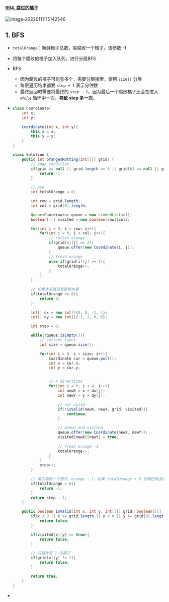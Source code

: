 #### [994. 腐烂的橘子](https://leetcode-cn.com/problems/rotting-oranges/)

![image-20220111115142546](https://raw.githubusercontent.com/TWDH/Leetcode-From-Zero/pictures/img/image-20220111115142546.png)

## 1. BFS

- `totalOrange`：新鲜橙子总数，每腐败一个橙子，该参数 -1

- 将每个腐败的橘子加入队列，进行分层BFS

- BFS

  - 因为腐败的橘子可能有多个，需要分层搜索，使用 `size()` 分层
  - 每层遍历结束都要 `step + 1` 表示分钟数
  - 最终返回时需要将最终的 `step - 1`，因为最后一个腐败橘子还会在进入 `while` 循环中一次，**导致 step 多一次**。

- ```java
  class Coordinate{
      int x;
      int y;
  
      Coordinate(int x, int y){
          this.x = x;
          this.y = y;
      }
  }
  
  class Solution {
      public int orangesRotting(int[][] grid) {
          // edge condition
          if(grid == null || grid.length == 0 || grid[0] == null || grid[0].length == 0){
              return -1;
          }
  
          // pre
          int totalOrange = 0;
  
          int row = grid.length;
          int col = grid[0].length;
  
          Queue<Coordinate> queue = new LinkedList<>();
          boolean[][] visited = new boolean[row][col];
  
          for(int i = 0; i < row; i++){
              for(int j = 0; j < col; j++){
                  // rotton orange
                  if(grid[i][j] == 2){
                      queue.offer(new Coordinate(i, j));
                  }
                  // fresh orange
                  else if(grid[i][j] == 1){
                      totalOrange++;
                  }
              }
          }
  
          // 如果本来就没有新鲜水果
          if(totalOrange == 0){
              return 0;
          }
  
          int[] dx = new int[]{0, 0, -1, 1};
          int[] dy = new int[]{-1, 1, 0, 0};
  
          int step = 0;
  
          while(!queue.isEmpty()){
              // current layer
              int size = queue.size();
  
              for(int i = 0; i < size; i++){
                  Coordinate cur = queue.poll();
                  int x = cur.x;
                  int y = cur.y;
  
  
                  // 4 directions
                  for(int j = 0; j < 4; j++){
                      int newX = x + dx[j];
                      int newY = y + dy[j];
  
                      // not valid
                      if(!isValid(newX, newY, grid, visited)){
                          continue;
                      }
  
                      // queue and visited
                      queue.offer(new Coordinate(newX, newY));
                      visited[newX][newY] = true;
                      
                      // fresh orange -1
                      totalOrange--;
                  }
              }
              step++;
          }
  
          // 每次腐败一个橙子，orange - 1，如果 totalOrange > 0 证明还有没被腐败的橙子
          if(totalOrange > 0){
              return -1;
          }
          return step - 1;
      }
  
      public boolean isValid(int x, int y, int[][] grid, boolean[][] visited){
          if(x < 0 || x >= grid.length || y < 0 || y >= grid[0].length){
              return false;
          }
  
          if(visited[x][y] == true){
              return false;
          }
  
          // 只腐败是 1 的橘子
          if(grid[x][y] != 1){
              return false;
          }
  
          return true;
      }
  }
  ```

- 